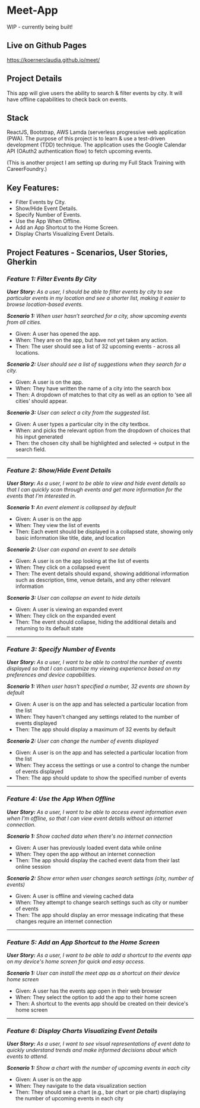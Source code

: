 # Meet-App

WIP - currently being built!

## Live on Github Pages

https://koernerclaudia.github.io/meet/

## Project Details

This app will give users the ability to search & filter events by city. It will have offline capabilities to check back on events. 

## Stack

ReactJS, Bootstrap, AWS Lamda (serverless progressive web application (PWA). The purpose of this project is to learn & use a test-driven development (TDD) technique. The application uses the Google
Calendar API (OAuth2 authentication flow)  to fetch upcoming events. 

(This is another project I am setting up during my Full Stack Training with CareerFoundry.)

## Key Features:
- Filter Events by City.
- Show/Hide Event Details.
- Specify Number of Events.
- Use the App When Offline.
- Add an App Shortcut to the Home Screen.
- Display Charts Visualizing Event Details.


## Project Features - Scenarios, User Stories, Gherkin

### ***Feature 1: Filter Events By City***

***User Story:** As a user, I should be able to filter events by city to see particular events in my location and see a shorter list, making it easier to browse location-based events.* 

***Scenario 1:** When user hasn’t searched for a city, show upcoming events from all cities.*

- Given: A user has opened the app.
- When: They are on the app, but have not yet taken any action.
- Then: The user should see a list of 32 upcoming events - across all locations.

***Scenario 2:** User should see a list of suggestions when they search for a city.*
- Given: A user is on the app.
- When: They have written the name of a city into the search box
- Then: A dropdown of matches to that city as well as an option to ‘see all cities’ should appear.

***Scenario 3:** User can select a city from the suggested list.*
- Given: A user types a particular city in the city textbox.
- When: and picks the relevant option from the dropdown of choices that his input generated
- Then: the chosen city shall be highlighted and selected → output in the search field.

---

### *Feature 2: Show/Hide Event Details*

***User Story:** As a user, I want to be able to view and hide event details so that I can quickly scan through events and get more information for the events that I'm interested in.*

***Scenario 1:** An event element is collapsed by default*

- Given: A user is on the app
- When: They view the list of events
- Then: Each event should be displayed in a collapsed state, showing only basic information like title, date, and location

***Scenario 2:** User can expand an event to see details*

- Given: A user is on the app looking at the list of events
- When: They click on a collapsed event
- Then: The event details should expand, showing additional information such as description, time, venue details, and any other relevant information

***Scenario 3:** User can collapse an event to hide details*

- Given: A user is viewing an expanded event
- When: They click on the expanded event
- Then: The event should collapse, hiding the additional details and returning to its default state

---

### *Feature 3: Specify Number of Events*

***User Story:** As a user, I want to be able to control the number of events displayed so that I can customize my viewing experience based on my preferences and device capabilities.*

***Scenario 1:** When user hasn't specified a number, 32 events are shown by default*

- Given: A user is on the app and has selected a particular location from the list
- When: They haven't changed any settings related to the number of events displayed
- Then: The app should display a maximum of 32 events by default

***Scenario 2:** User can change the number of events displayed*

- Given: A user is on the app and has selected a particular location from the list
- When: They access the settings or use a control to change the number of events displayed
- Then: The app should update to show the specified number of events

---

### *Feature 4: Use the App When Offline*

***User Story:** As a user, I want to be able to access event information even when I'm offline, so that I can view event details without an internet connection.*

***Scenario 1:** Show cached data when there's no internet connection*

- Given: A user has previously loaded event data while online
- When: They open the app without an internet connection
- Then: The app should display the cached event data from their last online session

***Scenario 2:** Show error when user changes search settings (city, number of events)*

- Given: A user is offline and viewing cached data
- When: They attempt to change search settings such as city or number of events
- Then: The app should display an error message indicating that these changes require an internet connection

---

### *Feature 5: Add an App Shortcut to the Home Screen*

***User Story:** As a user, I want to be able to add a shortcut to the events app on my device's home screen for quick and easy access.*

***Scenario 1:** User can install the meet app as a shortcut on their device home screen*

- Given: A user has the events app open in their web browser
- When: They select the option to add the app to their home screen
- Then: A shortcut to the events app should be created on their device's home screen

---

### *Feature 6: Display Charts Visualizing Event Details*

***User Story:** As a user, I want to see visual representations of event data to quickly understand trends and make informed decisions about which events to attend.*

***Scenario 1:** Show a chart with the number of upcoming events in each city*

- Given: A user is on the app
- When: They navigate to the data visualization section
- Then: They should see a chart (e.g., bar chart or pie chart) displaying the number of upcoming events in each city